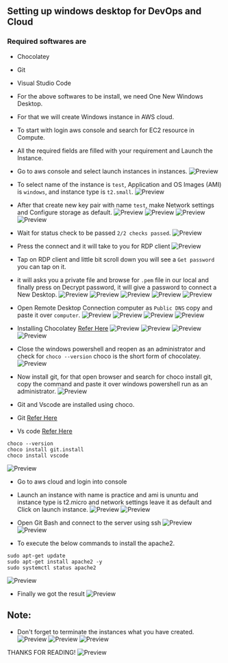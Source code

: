 Setting up windows desktop for DevOps and Cloud
-------------------------------------------------
### Required softwares are
* Chocolatey
* Git
* Visual Studio Code

* For the above softwares to be install, we need One New Windows Desktop.
* For that we will create Windows instance in AWS cloud.
* To start with login aws console and search for EC2 resource in Compute.
* All the required fields are filled with your requirement and Launch the Instance.
* Go to aws console and select launch instances in instances.
![Preview](Images/soft1.png)

* To select name of the instance is `test`, Application and OS Images (AMI) is `windows`, and instance type is `t2.small`.
![Preview](Images/soft2.png)

* After that create new key pair with name `test`, make Network settings and Configure storage as default.
![Preview](Images/soft3.png)
![Preview](Images/soft4.png)
![Preview](Images/soft5.png)
![Preview](Images/soft6.png)

* Wait for status check to be passed `2/2 checks passed`.
![Preview](Images/soft7.png)

* Press the connect and it will take to you for RDP client
![Preview](Images/soft8.png)

* Tap on RDP client and little bit scroll down you will see a `Get password` you can tap on it.
* it will asks you a private file and browse for `.pem` file in our local and finally press on Decrypt password, it will give a password to connect a New Desktop.
![Preview](Images/soft9.png)
![Preview](Images/soft10.png)
![Preview](Images/soft11.png)
![Preview](Images/soft12.png)
![Preview](Images/soft13.png)

* Open Remote Desktop Connection computer as `Public DNS` copy and paste it over `computer`.
![Preview](Images/soft14.png)
![Preview](Images/soft15.png)
![Preview](Images/soft16.png)
![Preview](Images/soft17.png)

* Installing Chocolatey [Refer Here](https://chocolatey.org/install)
![Preview](Images/soft18.png)
![Preview](Images/soft19.png)
![Preview](Images/soft20.png)
![Preview](Images/soft21.png)

* Close the windows powershell and reopen as an administrator and check for `choco --version` choco is the short form of chocolatey.
![Preview](Images/soft22.png)

* Now install git, for that open browser and search for choco install git, copy the command and paste it over windows powershell run as an administrator.
![Preview](Images/soft23.png)

* Git and Vscode are installed using choco.
* Git [Refer Here](https://community.chocolatey.org/packages/git)
* Vs code [Refer Here](https://community.chocolatey.org/packages/vscode)
```
choco --version
choco install git.install
choco install vscode 
```
![Preview](Images/soft24.png)

* Go to aws cloud and login into console
* Launch an instance with name is practice and ami is ununtu and instance type is t2.micro and network settings leave it as default and Click on launch instance.
![Preview](Images/soft26.png)
![Preview](Images/soft27.png)


* Open Git Bash and connect to the server using ssh
![Preview](Images/soft25.png)
![Preview](Images/soft28.png)

* To execute the below commands to install the apache2.
```
sudo apt-get update
sudo apt-get install apache2 -y
sudo systemctl status apache2
```
![Preview](Images/soft29.png)

* Finally we got the result
![Preview](Images/soft30.png)

Note:
-----
* Don't forget to terminate the instances what you have created.
![Preview](Images/soft31.png)
![Preview](Images/soft32.png)
![Preview](Images/soft33.png)

THANKS FOR READING!
![Preview](Images/Thank%20you%20.png)
